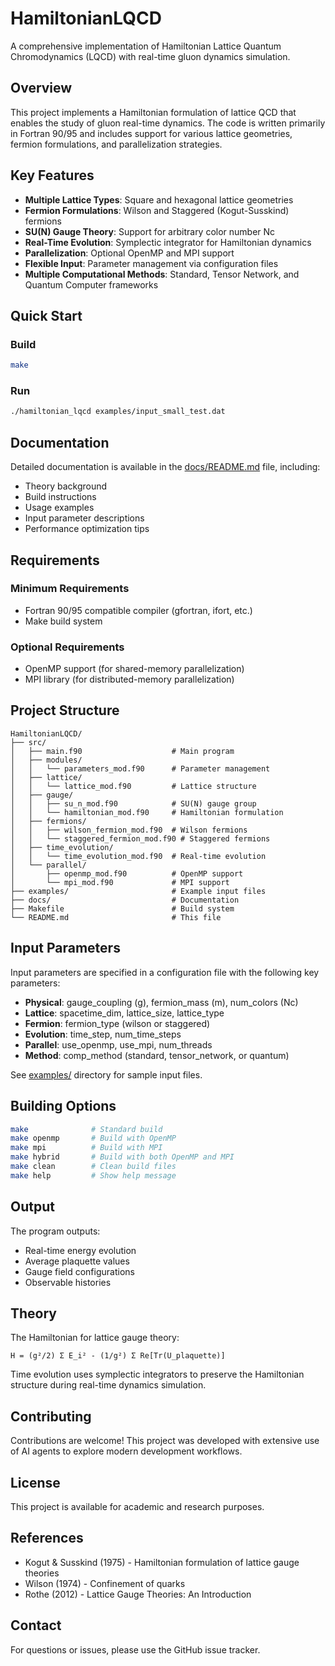# HamiltonianLQCD

A comprehensive implementation of Hamiltonian Lattice Quantum Chromodynamics (LQCD) with real-time gluon dynamics simulation.

## Overview

This project implements a Hamiltonian formulation of lattice QCD that enables the study of gluon real-time dynamics. The code is written primarily in Fortran 90/95 and includes support for various lattice geometries, fermion formulations, and parallelization strategies.

## Key Features

- **Multiple Lattice Types**: Square and hexagonal lattice geometries
- **Fermion Formulations**: Wilson and Staggered (Kogut-Susskind) fermions
- **SU(N) Gauge Theory**: Support for arbitrary color number Nc
- **Real-Time Evolution**: Symplectic integrator for Hamiltonian dynamics
- **Parallelization**: Optional OpenMP and MPI support
- **Flexible Input**: Parameter management via configuration files
- **Multiple Computational Methods**: Standard, Tensor Network, and Quantum Computer frameworks

## Quick Start

### Build
```bash
make
```

### Run
```bash
./hamiltonian_lqcd examples/input_small_test.dat
```

## Documentation

Detailed documentation is available in the [docs/README.md](docs/README.md) file, including:
- Theory background
- Build instructions
- Usage examples
- Input parameter descriptions
- Performance optimization tips

## Requirements

### Minimum Requirements
- Fortran 90/95 compatible compiler (gfortran, ifort, etc.)
- Make build system

### Optional Requirements
- OpenMP support (for shared-memory parallelization)
- MPI library (for distributed-memory parallelization)

## Project Structure

```
HamiltonianLQCD/
├── src/
│   ├── main.f90                    # Main program
│   ├── modules/
│   │   └── parameters_mod.f90      # Parameter management
│   ├── lattice/
│   │   └── lattice_mod.f90         # Lattice structure
│   ├── gauge/
│   │   ├── su_n_mod.f90            # SU(N) gauge group
│   │   └── hamiltonian_mod.f90     # Hamiltonian formulation
│   ├── fermions/
│   │   ├── wilson_fermion_mod.f90  # Wilson fermions
│   │   └── staggered_fermion_mod.f90 # Staggered fermions
│   ├── time_evolution/
│   │   └── time_evolution_mod.f90  # Real-time evolution
│   └── parallel/
│       ├── openmp_mod.f90          # OpenMP support
│       └── mpi_mod.f90             # MPI support
├── examples/                       # Example input files
├── docs/                           # Documentation
├── Makefile                        # Build system
└── README.md                       # This file
```

## Input Parameters

Input parameters are specified in a configuration file with the following key parameters:

- **Physical**: gauge_coupling (g), fermion_mass (m), num_colors (Nc)
- **Lattice**: spacetime_dim, lattice_size, lattice_type
- **Fermion**: fermion_type (wilson or staggered)
- **Evolution**: time_step, num_time_steps
- **Parallel**: use_openmp, use_mpi, num_threads
- **Method**: comp_method (standard, tensor_network, or quantum)

See [examples/](examples/) directory for sample input files.

## Building Options

```bash
make              # Standard build
make openmp       # Build with OpenMP
make mpi          # Build with MPI
make hybrid       # Build with both OpenMP and MPI
make clean        # Clean build files
make help         # Show help message
```

## Output

The program outputs:
- Real-time energy evolution
- Average plaquette values
- Gauge field configurations
- Observable histories

## Theory

The Hamiltonian for lattice gauge theory:

```
H = (g²/2) Σ E_i² - (1/g²) Σ Re[Tr(U_plaquette)]
```

Time evolution uses symplectic integrators to preserve the Hamiltonian structure during real-time dynamics simulation.

## Contributing

Contributions are welcome! This project was developed with extensive use of AI agents to explore modern development workflows.

## License

This project is available for academic and research purposes.

## References

- Kogut & Susskind (1975) - Hamiltonian formulation of lattice gauge theories
- Wilson (1974) - Confinement of quarks
- Rothe (2012) - Lattice Gauge Theories: An Introduction

## Contact

For questions or issues, please use the GitHub issue tracker.
